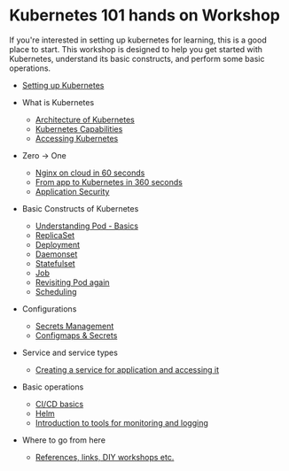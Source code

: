 # Kubernetes 101 hands on Workshop

If you're interested in setting up kubernetes for learning, this is a good place to start. This workshop is designed to help you get started with Kubernetes, understand its basic constructs, and perform some basic operations.
- [Setting up Kubernetes](./content/setup.md)

- What is Kubernetes 
  - [Architecture of Kubernetes](./content/architecture.md)
  - [Kubernetes Capabilities](./content/kubernetes.md)
  - [Accessing Kubernetes](./content/api_kubectl.md)

- Zero -> One
  - [Nginx on cloud in 60 seconds](./content/first_run.md)
  - [From app to Kubernetes in 360 seconds](./content/app_container.md)
  - [Application Security](./content/app_security.md)

- Basic Constructs of Kubernetes
  - [Understanding Pod - Basics](./content/first_pod.md)
  - [ReplicaSet](./content/replicaset.md)
  - [Deployment](./content/deployment.md)
  - [Daemonset](./content/daemonset.md)
  - [Statefulset](./content/statefulset.md)
  - [Job](./content/job.md)
  - [Revisiting Pod again](./content/pod_again.md)
  - [Scheduling](./content/scheduling.md)

- Configurations
  - [Secrets Management](./content/secrets.md)
  - [Configmaps & Secrets](./content/config.md)

- Service and service types
  - [Creating a service for application and accessing it](./content/services.md)

- Basic operations
  - [CI/CD basics](./content/ci_cd.md)
  - [Helm](./content/helm.md)
  - [Introduction to tools for monitoring and logging](./content/monitoring_tools.md)


- Where to go from here
  - [References, links, DIY workshops etc.](./content/references.md)
